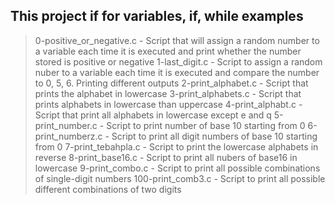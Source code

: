 ## This project if for variables, if, while examples
> 0-positive_or_negative.c - Script that will assign a random number to a variable each time it is executed and print whether the number stored is positive or negative
> 1-last_digit.c - Script to assign a random nuber to a variable each time it is executed and compare the number to 0, 5, 6. Printing different outputs
> 2-print_alphabet.c - Script that prints the alphabet in lowercase
> 3-print_alphabets.c - Script that prints alphabets in lowercase than uppercase
> 4-print_alphabt.c - Script that print all alphabets in lowercase except e and q
> 5-print_number.c - Script to print number of base 10 starting from 0
> 6-print_numberz.c - Script to print all digit numbers of base 10 starting from 0
> 7-print_tebahpla.c - Script to print the lowercase alphabets in reverse
> 8-print_base16.c - Script to print all nubers of base16 in lowercase
> 9-print_combo.c - Script to print all possible combinations of single-digit numbers
> 100-print_comb3.c - Script to print all possible different combinations of two digits
